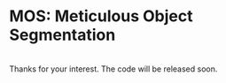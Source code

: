 # MOS: Meticulous Object Segmentation

\
Thanks for your interest. The code will be released soon.

